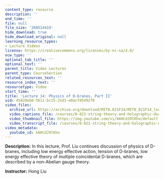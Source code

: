 ```yaml
---
content_type: resource
description: ''
end_time: ''
file: null
file_size: '260514419'
hide_download: true
hide_download_original: null
learning_resource_types:
- Lecture Videos
license: https://creativecommons.org/licenses/by-nc-sa/4.0/
ocw_type: ''
optional_tab_title: ''
optional_text: ''
parent_title: Video Lectures
parent_type: CourseSection
related_resources_text: ''
resource_index_text: ''
resourcetype: Video
start_time: ''
title: 'Lecture 14: Physics of D-branes, Part II'
uid: 45820eb0-5611-bc15-31d3-e0acf8549270
video_files:
  archive_url: https://archive.org/download/MIT8.821F14/MIT8_821F14_lec14_300k.mp4
  video_captions_file: /courses/8-821-string-theory-and-holographic-duality-fall-2014/a604dd69f658590aabdd763c19648be5_k6HCdJ9lKho.vtt
  video_thumbnail_file: https://img.youtube.com/vi/k6HCdJ9lKho/default.jpg
  video_transcript_file: /courses/8-821-string-theory-and-holographic-duality-fall-2014/ae6fd6cd986db06c253f63144260c6d1_k6HCdJ9lKho.pdf
video_metadata:
  youtube_id: k6HCdJ9lKho
---
```


**Description:** In this lecture, Prof. Liu continues discussion of physics of D-branes, including low energy effective action, tension of D-branes, low energy effective theory of multiple coincidental D-branes, which are described by a non-Abelian gauge theory.

**Instructor:** Hong Liu

